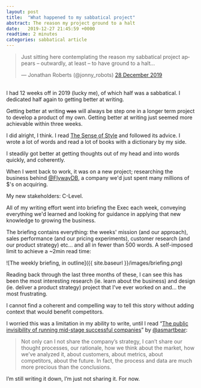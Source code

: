 ```yaml
---
layout: post
title:  "What happened to my sabbatical project"
abstract: The reason my project ground to a halt
date:   2019-12-27 21:45:59 +0000
readtime: 2 minutes
categories: sabbatical article
---
```


<blockquote class="twitter-tweet" data-lang="en-gb"><p lang="en" dir="ltr">Just sitting here contemplating the reason my sabbatical project appears – outwardly, at least – to have ground to a halt...</p>&mdash; Jonathan Roberts (@jonny_robots) <a href="https://twitter.com/jonny_robots/status/1210729659463135242?ref_src=twsrc%5Etfw">28 December 2019</a></blockquote>
<script async src="https://platform.twitter.com/widgets.js" charset="utf-8"></script>

<br/>
I had 12 weeks off in 2019 (lucky me), of which half was a sabbatical. I dedicated half again to getting better at writing. 

Getting better at writing <strike>was</strike> will always be step one in a longer term project to develop a product of my own. Getting better at writing just seemed more achievable within three weeks. 

I did alright, I think. I read [The Sense of Style](https://www.goodreads.com/book/show/20821371-the-sense-of-style) and followed its advice. I wrote a lot of words and read a lot of books with a dictionary by my side. 

I steadily got better at getting thoughts out of my head and into words quickly, and coherently.

When I went back to work, it was on a new project; researching the business behind [@FlywayDB](https://twitter.com/flywaydb), a company we'd just spent many millions of $'s on acquiring. 

My new stakeholders: C-Level. 

All of my writing effort went into briefing the Exec each week, conveying everything we'd learned and looking for guidance in applying that new knowledge to growing the business. 

The briefing contains everything: the weeks' mission (and our approach), sales performance (and our pricing experiments), customer research (and our product strategy) etc... and all in fewer than 500 words. A self-imposed limit to achieve a ~2min read time:

![The weekly briefing, in outline]({{ site.baseurl }}/images/briefing.png)

Reading back through the last three months of these, I can see this has been the most interesting research (ie. learn about the business) and design (ie. deliver a product strategy) project that I've ever worked on and… the most frustrating.

I cannot find a coherent and compelling way to tell this story without adding context that would benefit competitors.

I worried this was a limitation in my ability to write, until I read “[The public invisibility of running mid-stage successful companies](https://blog.asmartbear.com/ceo-blogging.html)” by [@asmartbear](https://twitter.com/asmartbear):

> Not only can I not share the company’s strategy, I can’t share our thought processes, our rationale, how we think about the market, how we’ve analyzed it, about customers, about metrics, about competitors, about the future. In fact, the process and data are much more precious than the conclusions.

I’m still writing it down, I’m just not sharing it. For now.